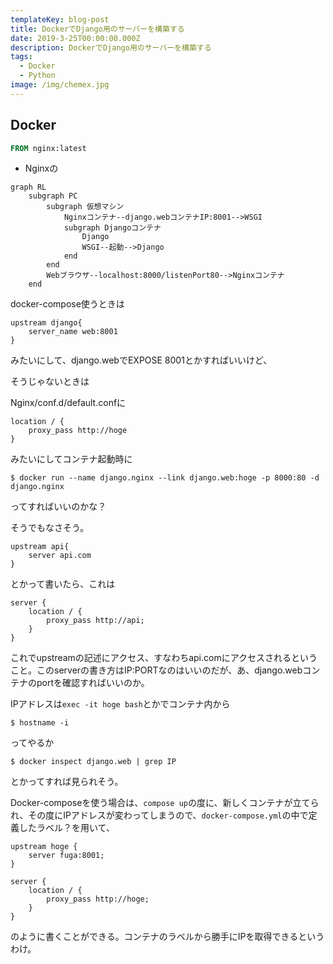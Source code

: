 ```yaml
---
templateKey: blog-post
title: DockerでDjango用のサーバーを構築する
date: 2019-3-25T00:00:00.000Z
description: DockerでDjango用のサーバーを構築する
tags:
  - Docker
  - Python
image: /img/chemex.jpg
---
```


## Docker



```dockerfile
FROM nginx:latest
```

* Nginxの

```mermaid
graph RL
	subgraph PC
		subgraph 仮想マシン
			Nginxコンテナ--django.webコンテナIP:8001-->WSGI
			subgraph Djangoコンテナ
				Django
				WSGI--起動-->Django
			end
		end
		Webブラウザ--localhost:8000/listenPort80-->Nginxコンテナ
	end
```



docker-compose使うときは

```
upstream django{
    server_name web:8001
}
```

みたいにして、django.webでEXPOSE 8001とかすればいいけど、



そうじゃないときは

Nginx/conf.d/default.confに

```
location / {
    proxy_pass http://hoge
}
```

みたいにしてコンテナ起動時に

```shell
$ docker run --name django.nginx --link django.web:hoge -p 8000:80 -d django.nginx
```

ってすればいいのかな？

そうでもなさそう。

```
upstream api{
    server api.com
}
```

とかって書いたら、これは

```
server {
    location / {
        proxy_pass http://api;
    }
}
```

これでupstreamの記述にアクセス、すなわちapi.comにアクセスされるということ。このserverの書き方はIP:PORTなのはいいのだが、あ、django.webコンテナのportを確認すればいいのか。

IPアドレスは`exec -it hoge bash`とかでコンテナ内から

```shell
$ hostname -i
```

ってやるか

```shell
$ docker inspect django.web | grep IP
```

とかってすれば見られそう。

Docker-composeを使う場合は、`compose up`の度に、新しくコンテナが立てられ、その度にIPアドレスが変わってしまうので、`docker-compose.yml`の中で定義したラベル？を用いて、

```
upstream hoge {
    server fuga:8001;
}

server {
    location / {
        proxy_pass http://hoge;
    }
}
```

のように書くことができる。コンテナのラベルから勝手にIPを取得できるというわけ。